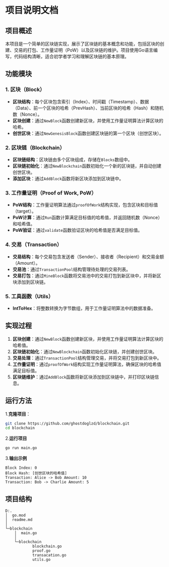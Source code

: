 # 项目说明文档

## 项目概述

本项目是一个简单的区块链实现，展示了区块链的基本概念和功能，包括区块的创建、交易的打包、工作量证明（PoW）以及区块链的维护。项目使用Go语言编写，代码结构清晰，适合初学者学习和理解区块链的基本原理。

## 功能模块

### 1. 区块（Block）
- **区块结构**：每个区块包含索引（Index）、时间戳（Timestamp）、数据（Data）、前一个区块的哈希（PrevHash）、当前区块的哈希（Hash）和随机数（Nonce）。
- **区块创建**：通过`NewBlock`函数创建新区块，并使用工作量证明算法计算区块的哈希。
- **创世区块**：通过`NewGenesisBlock`函数创建区块链的第一个区块（创世区块）。

### 2. 区块链（Blockchain）
- **区块链结构**：区块链由多个区块组成，存储在`Blocks`数组中。
- **区块链初始化**：通过`NewBlockchain`函数初始化一个新的区块链，并自动创建创世区块。
- **添加区块**：通过`AddBlock`函数将新区块添加到区块链中。

### 3. 工作量证明（Proof of Work, PoW）
- **PoW结构**：工作量证明算法通过`proofOfWork`结构实现，包含区块和目标值（target）。
- **PoW计算**：通过`Run`函数计算满足目标值的哈希值，并返回随机数（Nonce）和哈希值。
- **PoW验证**：通过`validate`函数验证区块的哈希值是否满足目标值。

### 4. 交易（Transaction）
- **交易结构**：每个交易包含发送者（Sender）、接收者（Recipient）和交易金额（Amount）。
- **交易池**：通过`TransactionPool`结构管理待处理的交易列表。
- **交易打包**：通过`MineBlock`函数将交易池中的交易打包到新区块中，并将新区块添加到区块链。

### 5. 工具函数（Utils）
- **IntToHex**：将整数转换为字节数组，用于工作量证明算法中的数据准备。

## 实现过程

1. **区块创建**：通过`NewBlock`函数创建新区块，并使用工作量证明算法计算区块的哈希值。
2. **区块链初始化**：通过`NewBlockchain`函数初始化区块链，并创建创世区块。
3. **交易处理**：通过`TransactionPool`结构管理交易，并将交易打包到新区块中。
4. **工作量证明**：通过`proofOfWork`结构实现工作量证明算法，确保区块的哈希值满足目标值。
5. **区块链维护**：通过`AddBlock`函数将新区块添加到区块链中，并打印区块链信息。

## 运行方法

1.**克隆项目**：

```bash
git clone https://github.com/ghostdoglzd/blockchain.git
cd blockchain
```

2.**运行项目**

```bash
go run main.go
```

3.**输出示例**

```
Block Index: 0
Block Hash: [创世区块的哈希值]
Transaction: Alice -> Bob Amount: 10
Transaction: Bob -> Charlie Amount: 5
```

## 项目结构

```
D:.
│  go.mod
│  readme.md
│
└─blockchain
    │  main.go
    │
    └─blockchain
            blockchain.go
            proof.go
            transacation.go
            utils.go
```

